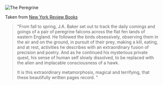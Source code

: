 ![The Peregrine](https://cdn.shopify.com/s/files/1/0726/9203/products/the-peregrine_1024x1024.jpg?v=1528394312)

Taken from 
[New York Review Books](https://www.nyrb.com/products/the-peregrine?variant=1094932429)
>"From fall to spring, J.A. Baker set out to track the daily comings and goings of a pair of peregrine falcons across the flat fen lands of eastern England. He followed the birds obsessively, observing them in the air and on the ground, in pursuit of their prey, making a kill, eating, and at rest, activities he describes with an extraordinary fusion of precision and poetry. And as he continued his mysterious private quest, his sense of human self slowly dissolved, to be replaced with the alien and implacable consciousness of a hawk. 
>
>It is this extraordinary metamorphosis, magical and terrifying, that these beautifully written pages record. "
